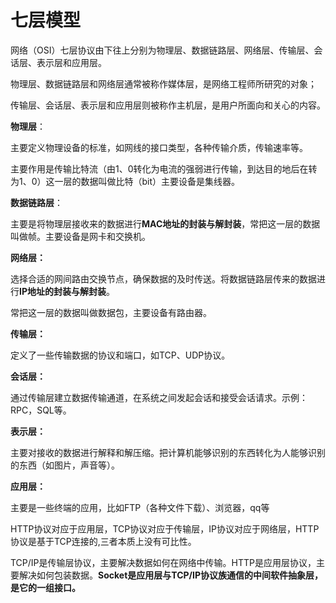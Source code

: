 # 七层模型

网络（OSI）七层协议由下往上分别为物理层、数据链路层、网络层、传输层、会话层、表示层和应用层。

物理层、数据链路层和网络层通常被称作媒体层，是网络工程师所研究的对象；

传输层、会话层、表示层和应用层则被称作主机层，是用户所面向和关心的内容。

**物理层**：

主要定义物理设备的标准，如网线的接口类型，各种传输介质，传输速率等。

主要作用是传输比特流（由1、0转化为电流的强弱进行传输，到达目的地后在转为1、0）这一层的数据叫做比特（bit）主要设备是集线器。

**数据链路层**：

主要是将物理层接收来的数据进行**MAC地址的封装与解封装**，常把这一层的数据叫做帧。主要设备是网卡和交换机。

**网络层：**

选择合适的网间路由交换节点，确保数据的及时传送。将数据链路层传来的数据进行**IP地址的封装与解封装**。

常把这一层的数据叫做数据包，主要设备有路由器。

**传输层：**

定义了一些传输数据的协议和端口，如TCP、UDP协议。

**会话层：**

通过传输层建立数据传输通道，在系统之间发起会话和接受会话请求。示例：RPC，SQL等。

**表示层：**

主要对接收的数据进行解释和解压缩。把计算机能够识别的东西转化为人能够识别的东西（如图片，声音等）。

**应用层：**

主要是一些终端的应用，比如FTP（各种文件下载）、浏览器，qq等





HTTP协议对应于应用层，TCP协议对应于传输层，IP协议对应于网络层，HTTP协议是基于TCP连接的,三者本质上没有可比性。

TCP/IP是传输层协议，主要解决数据如何在网络中传输。HTTP是应用层协议，主要解决如何包装数据。**Socket是应用层与TCP/IP协议族通信的中间软件抽象层，是它的一组接口。**

























































